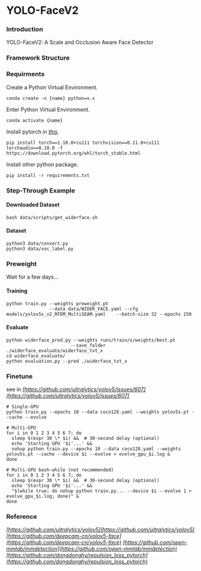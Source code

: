 # YOLO-FaceV2

### Introduction
YOLO-FaceV2: A Scale and Occlusion Aware Face Detector

### Framework Structure


### Requirments
Create a Python Virtual Environment.   
```shell
conda create -n {name} python=x.x
```

Enter Python Virtual Environment.   
```shell
conda activate {name}
```

Install pytorch in *[this](https://pytorch.org/get-started/previous-versions/)*.  
```shell 
pip install torch==1.10.0+cu111 torchvision==0.11.0+cu111 torchaudio==0.10.0 -f https://download.pytorch.org/whl/torch_stable.html
```

Install other python package.   
```shell
pip install -r requirements.txt
```
   
### Step-Through Example
#### Downloaded Dataset
```shell
bash data/scripts/get_widerface.sh
```

#### Dataset
```shell
python3 data/convert.py
python3 data/voc_label.py
```

### Preweight
Wait for a few days...

#### Training
```shell
python train.py --weights preweight.pt   
                --data data/WIDER_FACE.yaml --cfg models/yolov5s_v2_RFEM_MultiSEAM.yaml    --batch-size 32 --epochs 250
```

#### Evaluate   
```shell
python widerface_pred.py --weights runs/train/x/weights/best.pt   
                        --save_folder ./widerface_evaluate/widerface_txt_x
cd widerface_evaluate/
python evaluation.py --pred ./widerface_txt_x
```

### Finetune
see in *[https://github.com/ultralytics/yolov5/issues/607](https://github.com/ultralytics/yolov5/issues/607)*
```shell
# Single-GPU
python train.py --epochs 10 --data coco128.yaml --weights yolov5s.pt --cache --evolve

# Multi-GPU
for i in 0 1 2 3 4 5 6 7; do
  sleep $(expr 30 \* $i) &&  # 30-second delay (optional)
  echo 'Starting GPU '$i'...' &&
  nohup python train.py --epochs 10 --data coco128.yaml --weights yolov5s.pt --cache --device $i --evolve > evolve_gpu_$i.log &
done

# Multi-GPU bash-while (not recommended)
for i in 0 1 2 3 4 5 6 7; do
  sleep $(expr 30 \* $i) &&  # 30-second delay (optional)
  echo 'Starting GPU '$i'...' &&
  "$(while true; do nohup python train.py... --device $i --evolve 1 > evolve_gpu_$i.log; done)" &
done
```

### Reference
*[https://github.com/ultralytics/yolov5](https://github.com/ultralytics/yolov5)*
*[https://github.com/deepcam-cn/yolov5-face](https://github.com/deepcam-cn/yolov5-face)*
*[https://github.com/open-mmlab/mmdetection](https://github.com/open-mmlab/mmdetection)*
*[https://github.com/dongdonghy/repulsion_loss_pytorch](https://github.com/dongdonghy/repulsion_loss_pytorch)*
*[]()*